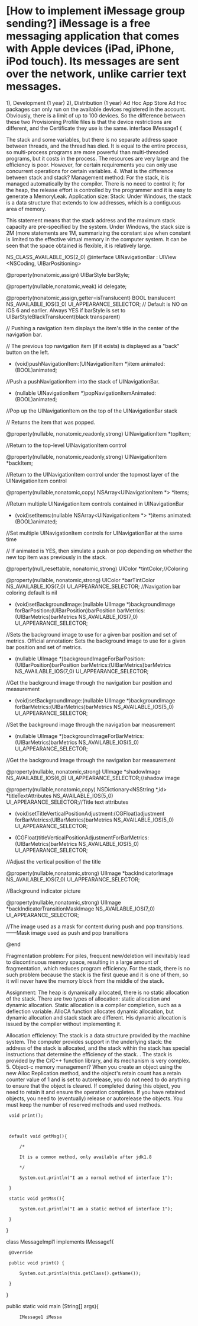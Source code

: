 # [How to implement iMessage group sending?] iMessage is a free messaging application that comes with Apple devices (iPad, iPhone, iPod touch). Its messages are sent over the network, unlike carrier text messages.
1), Development (1 year) 2), Distribution (1 year) Ad Hoc App Store Ad Hoc packages can only run on the available devices registered in the account. Obviously, there is a limit of up to 100 devices. So the difference between these two Provisioning Profile files is that the device restrictions are different, and the Certificate they use is the same.
interface IMessage1 {

  The stack and some variables, but there is no separate address space between threads, and the thread has died. It is equal to the entire process, so multi-process programs are more powerful than multi-threaded programs, but it costs in the process. The resources are very large and the efficiency is poor. However, for certain requirements you can only use concurrent operations for certain variables. 4. What is the difference between stack and stack? Management method: For the stack, it is managed automatically by the compiler. There is no need to control it; for the heap, the release effort is controlled by the programmer and it is easy to generate a MemoryLeak. Application size: Stack: Under Windows, the stack is a data structure that extends to low addresses, which is a contiguous area of memory.

This statement means that the stack address and the maximum stack capacity are pre-specified by the system. Under Windows, the stack size is 2M (more statements are 1M, summarizing the constant size when constant is limited to the effective virtual memory in the computer system. It can be seen that the space obtained is flexible, it is relatively large.

NS_CLASS_AVAILABLE_IOS(2_0) @interface UINavigationBar : UIView <NSCoding, UIBarPositioning>

 

@property(nonatomic,assign) UIBarStyle barStyle;

@property(nullable,nonatomic,weak) id<UINavigationBarDelegate> delegate;

 

@property(nonatomic,assign,getter=isTranslucent) BOOL translucent NS_AVAILABLE_IOS(3_0) UI_APPEARANCE_SELECTOR; // Default is NO on iOS 6 and earlier. Always YES if barStyle is set to UIBarStyleBlackTranslucent(black transparent)

 

// Pushing a navigation item displays the item's title in the center of the navigation bar.

// The previous top navigation item (if it exists) is displayed as a "back" button on the left.

- (void)pushNavigationItem:(UINavigationItem *)item animated:(BOOL)animated;

//Push a pushNavigationItem into the stack of UINavigationBar.

 

- (nullable UINavigationItem *)popNavigationItemAnimated:(BOOL)animated;

//Pop up the UINavigationItem on the top of the UINavigationBar stack

// Returns the item that was popped.

 

@property(nullable, nonatomic,readonly,strong) UINavigationItem *topItem;

//Return to the top-level UINavigationItem control

 

@property(nullable, nonatomic,readonly,strong) UINavigationItem *backItem;

//Return to the UINavigationItem control under the topmost layer of the UINavigationItem control

 

@property(nullable,nonatomic,copy) NSArray<UINavigationItem *> *items;

//Return multiple UINavigationItem controls contained in UINavigationBar

 

- (void)setItems:(nullable NSArray<UINavigationItem *> *)items animated:(BOOL)animated;

//Set multiple UINavigationItem controls for UINavigationBar at the same time

// If animated is YES, then simulate a push or pop depending on whether the new top item was previously in the stack.

 

@property(null_resettable, nonatomic,strong) UIColor *tintColor;//Coloring

 

@property(nullable, nonatomic,strong) UIColor *barTintColor NS_AVAILABLE_IOS(7_0) UI_APPEARANCE_SELECTOR; //Navigation bar coloring default is nil

 

- (void)setBackgroundImage:(nullable UIImage *)backgroundImage forBarPosition:(UIBarPosition)barPosition barMetrics:(UIBarMetrics)barMetrics NS_AVAILABLE_IOS(7_0) UI_APPEARANCE_SELECTOR;

//Sets the background image to use for a given bar position and set of metrics. Official annotation: Sets the background image to use for a given bar position and set of metrics.

 

- (nullable UIImage *)backgroundImageForBarPosition:(UIBarPosition)barPosition barMetrics:(UIBarMetrics)barMetrics NS_AVAILABLE_IOS(7_0) UI_APPEARANCE_SELECTOR;

//Get the background image through the navigation bar position and measurement

 

- (void)setBackgroundImage:(nullable UIImage *)backgroundImage forBarMetrics:(UIBarMetrics)barMetrics NS_AVAILABLE_IOS(5_0) UI_APPEARANCE_SELECTOR;

//Set the background image through the navigation bar measurement

 

- (nullable UIImage *)backgroundImageForBarMetrics:(UIBarMetrics)barMetrics NS_AVAILABLE_IOS(5_0) UI_APPEARANCE_SELECTOR;

//Get the background image through the navigation bar measurement

 

@property(nullable, nonatomic,strong) UIImage *shadowImage NS_AVAILABLE_IOS(6_0) UI_APPEARANCE_SELECTOR;//shadow image

 

@property(nullable,nonatomic,copy) NSDictionary<NSString *,id> *titleTextAttributes NS_AVAILABLE_IOS(5_0) UI_APPEARANCE_SELECTOR;//Title text attributes

 

- (void)setTitleVerticalPositionAdjustment:(CGFloat)adjustment forBarMetrics:(UIBarMetrics)barMetrics NS_AVAILABLE_IOS(5_0) UI_APPEARANCE_SELECTOR;

- (CGFloat)titleVerticalPositionAdjustmentForBarMetrics:(UIBarMetrics)barMetrics NS_AVAILABLE_IOS(5_0) UI_APPEARANCE_SELECTOR;

//Adjust the vertical position of the title

 

@property(nullable,nonatomic,strong) UIImage *backIndicatorImage NS_AVAILABLE_IOS(7_0) UI_APPEARANCE_SELECTOR;

//Background indicator picture

 

@property(nullable,nonatomic,strong) UIImage *backIndicatorTransitionMaskImage NS_AVAILABLE_IOS(7_0) UI_APPEARANCE_SELECTOR;

//The image used as a mask for content during push and pop transitions.——Mask image used as push and pop transitions

 

@end

Fragmentation problem: For piles, frequent new/deletion will inevitably lead to discontinuous memory space, resulting in a large amount of fragmentation, which reduces program efficiency. For the stack, there is no such problem because the stack is the first queue and it is one of them, so it will never have the memory block from the middle of the stack.

Assignment: The heap is dynamically allocated, there is no static allocation of the stack. There are two types of allocation: static allocation and dynamic allocation. Static allocation is a compiler completion, such as a deflection variable. AlloCA function allocates dynamic allocation, but dynamic allocation and stack stack are different. His dynamic allocation is issued by the compiler without implementing it.

Allocation efficiency: The stack is a data structure provided by the machine system. The computer provides support in the underlying stack: the address of the stack is allocated, and the stack within the stack has special instructions that determine the efficiency of the stack. . The stack is provided by the C/C++ function library, and its mechanism is very complex. 5. Object-c memory management? When you create an object using the new Alloc Replication method, and the object's retain count has a retain counter value of 1 and is set to autorelease, you do not need to do anything to ensure that the object is cleared. If completed during this object, you need to retain it and ensure the operation completes. If you have retained objects, you need to (eventually) release or autorelease the objects. You must keep the number of reserved methods and used methods.

     void print();

 

     default void getMsg(){

         /*

         It is a common method, only available after jdk1.8

         */

         System.out.println("I am a normal method of interface 1");

     }

     static void getMss(){

         System.out.println("I am a static method of interface 1");

     }

}

 

class MessageImpl1 implements IMessage1{

 

     @Override

     public void print() {

         System.out.println(this.getClass().getName());

     }

    

}

 

public static void main (String[] args){

         IMessage1 iMessa
